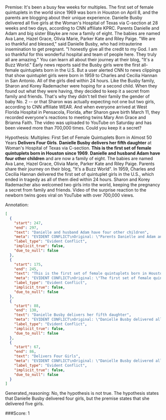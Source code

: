 
Premise:
It's been a busy few weeks for multiples. The first set of female quintuplets in the world since 1969 was born in Houston on April 8, and the parents are blogging about their unique experience. Danielle Busby delivered all five girls at the Woman's Hospital of Texas via C-section at 28 weeks and two days, according to CNN affiliate KPRC. Parents Danielle and Adam and big sister Blayke are now a family of eight. The babies are named Ava Lane, Hazel Grace, Olivia Marie, Parker Kate and Riley Paige. "We are so thankful and blessed," said Danielle Busby, who had intrauterine insemination to get pregnant. "I honestly give all the credit to my God. I am so thankful for this wonderful hospital and team of people here. They truly all are amazing." You can learn all about their journey at their blog, "It's a Buzz World." Early news reports said the Busby girls were the first all-female quintuplets born in the U.S. But a user alerted CNN to news clippings that show quintuplet girls were born in 1959 to Charles and Cecilia Hannan in San Antonio. All of the girls died within 24 hours. Like the Busby family, Sharon and Korey Rademacher were hoping for a second child. When they found out what they were having, they decided to keep it a secret from family and friends. That's why they didn't tell their family the gender of baby No. 2 -- or that Sharon was actually expecting not one but two girls, according to CNN affiliate WEAR. And when everyone arrived at West Florida Hospital in Pensacola, Florida, after Sharon gave birth March 11, they recorded everyone's reactions to meeting twins Mary Ann Grace and Brianna Faith. The video was uploaded to YouTube on Saturday and has been viewed more than 700,000 times. Could you keep it a secret?


Hypothesis:
Multiples: First Set of Female Quintuplets Born in Almost 50 Years **Delivers Four Girls**. **Danielle Busby delivers her fifth daughter** at Woman's Hospital of Texas via C-section. **This is the first set of female quintuplets born in Houston since 1969**. **Danielle and husband Adam have four other children** and are now a family of eight. The babies are named Ava Lane, Hazel Grace, Olivia Marie, Parker Kate and Riley Paige. Parents share their journey on their blog, "It's a Buzz World". In 1959, Charles and Cecilia Hannan delivered the first set of quintuplet girls in the U.S., which ended in tragedy as all of them died within 24 hours. Sharon and Korey Rademacher also welcomed two girls into the world, keeping the pregnancy a secret from family and friends. Video of the surprise reaction to the newborn twins goes viral on YouTube with over 700,000 views.

Annotation:
```json
[
  {
    "start": 247,
    "end": 297,
    "text": "Danielle and husband Adam have four other children",
    "meta": "EVIDENT CONFLICT\nOriginal: \"Parents Danielle and Adam and big sister Blayke...\"\nGenerative: \"Danielle and husband Adam have four other children...\"\n(The parents only had one daughter, Blayke, before having the quintuplets.)",
    "label_type": "Evident Conflict",
    "implicit_true": false,
    "due_to_null": false
  },
  {
    "start": 175,
    "end": 245,
    "text": "This is the first set of female quintuplets born in Houston since 1969",
    "meta": "EVIDENT CONFLICT\nOriginal: \"The first set of female quintuplets in the world since 1969...\"\nGenerative: \"This is the first set of female quintuplets born in Houston since 1969.\"",
    "label_type": "Evident Conflict",
    "implicit_true": false,
    "due_to_null": false
  },
  {
    "start": 88,
    "end": 130,
    "text": "Danielle Busby delivers her fifth daughter",
    "meta": "EVIDENT CONFLICT\nOriginal: \"Danielle Busby delivered all five girls...\"\nGenerative: \"Danielle Busby delivers her fifth daughter\"\n(She delivered her 2nd to 6th daughter since they are quintuplets after her first daughter Blayke.)",
    "label_type": "Evident Conflict",
    "implicit_true": false,
    "due_to_null": false
  },
  {
    "start": 67,
    "end": 86,
    "text": "Delivers Four Girls",
    "meta": "EVIDENT CONFLICT\nOriginal: \"Danielle Busby delivered all five girls...\"\nGenerative: \"Delivers Four Girls\"",
    "label_type": "Evident Conflict",
    "implicit_true": false,
    "due_to_null": false
  }
]
```

Generated_reasoning:
No, the hypothesis is not true. The hypothesis states that Danielle Busby delivered four girls, but the premise states that she delivered five girls.

###Score:
1
